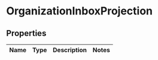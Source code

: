 # OrganizationInboxProjection
## Properties

Name | Type | Description | Notes
------------ | ------------- | ------------- | -------------


